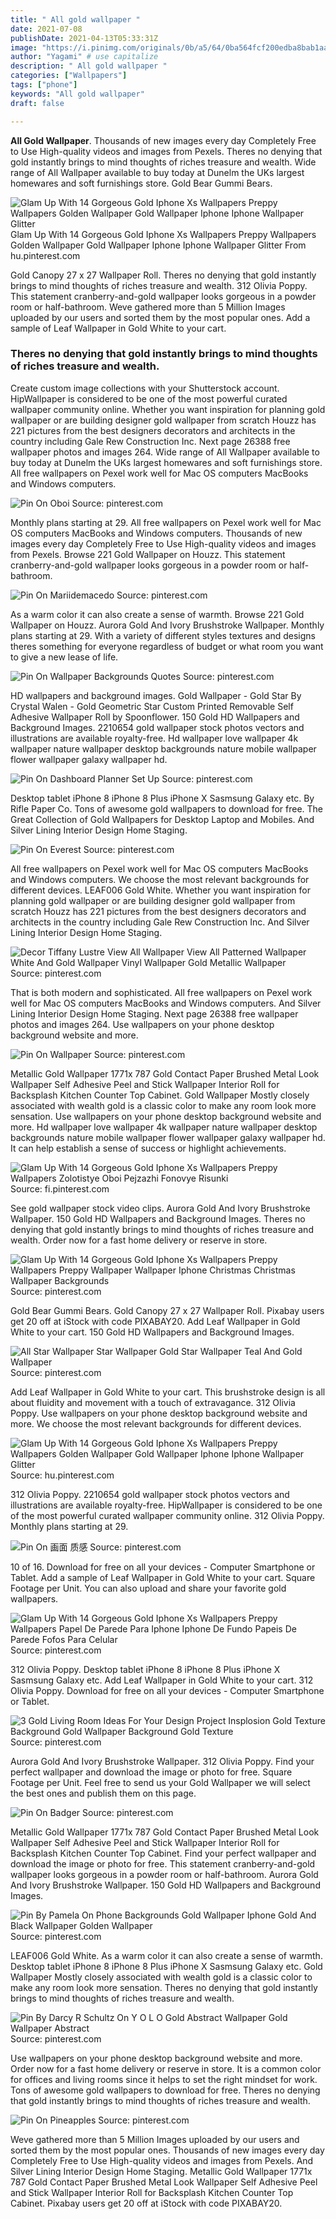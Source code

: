 ```yaml
---
title: " All gold wallpaper "
date: 2021-07-08
publishDate: 2021-04-13T05:33:31Z
image: "https://i.pinimg.com/originals/0b/a5/64/0ba564fcf200edba8bab1aa7beadd448.jpg"
author: "Yagami" # use capitalize
description: " All gold wallpaper "
categories: ["Wallpapers"]
tags: ["phone"]
keywords: "All gold wallpaper"
draft: false

---
```



**All Gold Wallpaper**. Thousands of new images every day Completely Free to Use High-quality videos and images from Pexels. Theres no denying that gold instantly brings to mind thoughts of riches treasure and wealth. Wide range of All Wallpaper available to buy today at Dunelm the UKs largest homewares and soft furnishings store. Gold Bear Gummi Bears.

![Glam Up With 14 Gorgeous Gold Iphone Xs Wallpapers Preppy Wallpapers Golden Wallpaper Gold Wallpaper Iphone Iphone Wallpaper Glitter](https://i.pinimg.com/originals/3f/d3/2f/3fd32f8e253db3acfacb563badacda17.jpg "Glam Up With 14 Gorgeous Gold Iphone Xs Wallpapers Preppy Wallpapers Golden Wallpaper Gold Wallpaper Iphone Iphone Wallpaper Glitter")
Glam Up With 14 Gorgeous Gold Iphone Xs Wallpapers Preppy Wallpapers Golden Wallpaper Gold Wallpaper Iphone Iphone Wallpaper Glitter From hu.pinterest.com


Gold Canopy 27 x 27 Wallpaper Roll. Theres no denying that gold instantly brings to mind thoughts of riches treasure and wealth. 312 Olivia Poppy. This statement cranberry-and-gold wallpaper looks gorgeous in a powder room or half-bathroom. Weve gathered more than 5 Million Images uploaded by our users and sorted them by the most popular ones. Add a sample of Leaf Wallpaper in Gold White to your cart.

### Theres no denying that gold instantly brings to mind thoughts of riches treasure and wealth.

Create custom image collections with your Shutterstock account. HipWallpaper is considered to be one of the most powerful curated wallpaper community online. Whether you want inspiration for planning gold wallpaper or are building designer gold wallpaper from scratch Houzz has 221 pictures from the best designers decorators and architects in the country including Gale Rew Construction Inc. Next page 26388 free wallpaper photos and images 264. Wide range of All Wallpaper available to buy today at Dunelm the UKs largest homewares and soft furnishings store. All free wallpapers on Pexel work well for Mac OS computers MacBooks and Windows computers.


![Pin On Oboi](https://i.pinimg.com/736x/61/95/3b/61953bc1d7f9d557bae6f60186ee293d.jpg "Pin On Oboi")
Source: pinterest.com

Monthly plans starting at 29. All free wallpapers on Pexel work well for Mac OS computers MacBooks and Windows computers. Thousands of new images every day Completely Free to Use High-quality videos and images from Pexels. Browse 221 Gold Wallpaper on Houzz. This statement cranberry-and-gold wallpaper looks gorgeous in a powder room or half-bathroom.

![Pin On Mariidemacedo](https://i.pinimg.com/736x/76/8a/4b/768a4bf3314674dcd15731147de99321.jpg "Pin On Mariidemacedo")
Source: pinterest.com

As a warm color it can also create a sense of warmth. Browse 221 Gold Wallpaper on Houzz. Aurora Gold And Ivory Brushstroke Wallpaper. Monthly plans starting at 29. With a variety of different styles textures and designs theres something for everyone regardless of budget or what room you want to give a new lease of life.

![Pin On Wallpaper Backgrounds Quotes](https://i.pinimg.com/originals/b4/69/44/b46944eff6f912bcca1fa25be1341644.png "Pin On Wallpaper Backgrounds Quotes")
Source: pinterest.com

HD wallpapers and background images. Gold Wallpaper - Gold Star By Crystal Walen - Gold Geometric Star Custom Printed Removable Self Adhesive Wallpaper Roll by Spoonflower. 150 Gold HD Wallpapers and Background Images. 2210654 gold wallpaper stock photos vectors and illustrations are available royalty-free. Hd wallpaper love wallpaper 4k wallpaper nature wallpaper desktop backgrounds nature mobile wallpaper flower wallpaper galaxy wallpaper hd.

![Pin On Dashboard Planner Set Up](https://i.pinimg.com/originals/58/e2/bc/58e2bc191619c2550637f804a2873760.jpg "Pin On Dashboard Planner Set Up")
Source: pinterest.com

Desktop tablet iPhone 8 iPhone 8 Plus iPhone X Sasmsung Galaxy etc. By Rifle Paper Co. Tons of awesome gold wallpapers to download for free. The Great Collection of Gold Wallpapers for Desktop Laptop and Mobiles. And Silver Lining Interior Design Home Staging.

![Pin On Everest](https://i.pinimg.com/originals/3f/81/4f/3f814f9b5762e11c58bdcce31822b424.jpg "Pin On Everest")
Source: pinterest.com

All free wallpapers on Pexel work well for Mac OS computers MacBooks and Windows computers. We choose the most relevant backgrounds for different devices. LEAF006 Gold White. Whether you want inspiration for planning gold wallpaper or are building designer gold wallpaper from scratch Houzz has 221 pictures from the best designers decorators and architects in the country including Gale Rew Construction Inc. And Silver Lining Interior Design Home Staging.

![Decor Tiffany Lustre View All Wallpaper View All Patterned Wallpaper White And Gold Wallpaper Vinyl Wallpaper Gold Metallic Wallpaper](https://i.pinimg.com/originals/a5/4b/cc/a54bcc580004706b62d8df749c74d37f.jpg "Decor Tiffany Lustre View All Wallpaper View All Patterned Wallpaper White And Gold Wallpaper Vinyl Wallpaper Gold Metallic Wallpaper")
Source: pinterest.com

That is both modern and sophisticated. All free wallpapers on Pexel work well for Mac OS computers MacBooks and Windows computers. And Silver Lining Interior Design Home Staging. Next page 26388 free wallpaper photos and images 264. Use wallpapers on your phone desktop background website and more.

![Pin On Wallpaper](https://i.pinimg.com/originals/9e/b0/11/9eb01121d3289cc1a746ea0121aff09d.png "Pin On Wallpaper")
Source: pinterest.com

Metallic Gold Wallpaper 1771x 787 Gold Contact Paper Brushed Metal Look Wallpaper Self Adhesive Peel and Stick Wallpaper Interior Roll for Backsplash Kitchen Counter Top Cabinet. Gold Wallpaper Mostly closely associated with wealth gold is a classic color to make any room look more sensation. Use wallpapers on your phone desktop background website and more. Hd wallpaper love wallpaper 4k wallpaper nature wallpaper desktop backgrounds nature mobile wallpaper flower wallpaper galaxy wallpaper hd. It can help establish a sense of success or highlight achievements.

![Glam Up With 14 Gorgeous Gold Iphone Xs Wallpapers Preppy Wallpapers Zolotistye Oboi Pejzazhi Fonovye Risunki](https://i.pinimg.com/originals/5a/02/75/5a027566b0ae8b26a47e5b436b260339.jpg "Glam Up With 14 Gorgeous Gold Iphone Xs Wallpapers Preppy Wallpapers Zolotistye Oboi Pejzazhi Fonovye Risunki")
Source: fi.pinterest.com

See gold wallpaper stock video clips. Aurora Gold And Ivory Brushstroke Wallpaper. 150 Gold HD Wallpapers and Background Images. Theres no denying that gold instantly brings to mind thoughts of riches treasure and wealth. Order now for a fast home delivery or reserve in store.

![Glam Up With 14 Gorgeous Gold Iphone Xs Wallpapers Preppy Wallpapers Preppy Wallpaper Wallpaper Iphone Christmas Christmas Wallpaper Backgrounds](https://i.pinimg.com/736x/16/4d/ce/164dce636c022d66e54c7005453f824f.jpg "Glam Up With 14 Gorgeous Gold Iphone Xs Wallpapers Preppy Wallpapers Preppy Wallpaper Wallpaper Iphone Christmas Christmas Wallpaper Backgrounds")
Source: pinterest.com

Gold Bear Gummi Bears. Gold Canopy 27 x 27 Wallpaper Roll. Pixabay users get 20 off at iStock with code PIXABAY20. Add Leaf Wallpaper in Gold White to your cart. 150 Gold HD Wallpapers and Background Images.

![All Star Wallpaper Star Wallpaper Gold Star Wallpaper Teal And Gold Wallpaper](https://i.pinimg.com/originals/ff/a0/6a/ffa06a84cca26b796de0435600c5b0dd.jpg "All Star Wallpaper Star Wallpaper Gold Star Wallpaper Teal And Gold Wallpaper")
Source: pinterest.com

Add Leaf Wallpaper in Gold White to your cart. This brushstroke design is all about fluidity and movement with a touch of extravagance. 312 Olivia Poppy. Use wallpapers on your phone desktop background website and more. We choose the most relevant backgrounds for different devices.

![Glam Up With 14 Gorgeous Gold Iphone Xs Wallpapers Preppy Wallpapers Golden Wallpaper Gold Wallpaper Iphone Iphone Wallpaper Glitter](https://i.pinimg.com/originals/3f/d3/2f/3fd32f8e253db3acfacb563badacda17.jpg "Glam Up With 14 Gorgeous Gold Iphone Xs Wallpapers Preppy Wallpapers Golden Wallpaper Gold Wallpaper Iphone Iphone Wallpaper Glitter")
Source: hu.pinterest.com

312 Olivia Poppy. 2210654 gold wallpaper stock photos vectors and illustrations are available royalty-free. HipWallpaper is considered to be one of the most powerful curated wallpaper community online. 312 Olivia Poppy. Monthly plans starting at 29.

![Pin On 画面 质感](https://i.pinimg.com/originals/51/c9/41/51c9417c5a62b785868190bc32c2ff57.jpg "Pin On 画面 质感")
Source: pinterest.com

10 of 16. Download for free on all your devices - Computer Smartphone or Tablet. Add a sample of Leaf Wallpaper in Gold White to your cart. Square Footage per Unit. You can also upload and share your favorite gold wallpapers.

![Glam Up With 14 Gorgeous Gold Iphone Xs Wallpapers Preppy Wallpapers Papel De Parede Para Iphone Iphone De Fundo Papeis De Parede Fofos Para Celular](https://i.pinimg.com/736x/9c/6f/65/9c6f65cee90acc2766d2e7a85bca0ec9.jpg "Glam Up With 14 Gorgeous Gold Iphone Xs Wallpapers Preppy Wallpapers Papel De Parede Para Iphone Iphone De Fundo Papeis De Parede Fofos Para Celular")
Source: pinterest.com

312 Olivia Poppy. Desktop tablet iPhone 8 iPhone 8 Plus iPhone X Sasmsung Galaxy etc. Add Leaf Wallpaper in Gold White to your cart. 312 Olivia Poppy. Download for free on all your devices - Computer Smartphone or Tablet.

![3 Gold Living Room Ideas For Your Design Project Insplosion Gold Texture Background Gold Wallpaper Background Gold Texture](https://i.pinimg.com/originals/c8/6b/d6/c86bd6e45a679fc5735e52c0ceb9724e.jpg "3 Gold Living Room Ideas For Your Design Project Insplosion Gold Texture Background Gold Wallpaper Background Gold Texture")
Source: pinterest.com

Aurora Gold And Ivory Brushstroke Wallpaper. 312 Olivia Poppy. Find your perfect wallpaper and download the image or photo for free. Square Footage per Unit. Feel free to send us your Gold Wallpaper we will select the best ones and publish them on this page.

![Pin On Badger](https://i.pinimg.com/736x/cc/b0/3e/ccb03eda1c89b61462a61a95ade65fb5.jpg "Pin On Badger")
Source: pinterest.com

Metallic Gold Wallpaper 1771x 787 Gold Contact Paper Brushed Metal Look Wallpaper Self Adhesive Peel and Stick Wallpaper Interior Roll for Backsplash Kitchen Counter Top Cabinet. Find your perfect wallpaper and download the image or photo for free. This statement cranberry-and-gold wallpaper looks gorgeous in a powder room or half-bathroom. Aurora Gold And Ivory Brushstroke Wallpaper. 150 Gold HD Wallpapers and Background Images.

![Pin By Pamela On Phone Backgrounds Gold Wallpaper Iphone Gold And Black Wallpaper Golden Wallpaper](https://i.pinimg.com/originals/8e/4c/c1/8e4cc1ad100a4d9641dda674534460bf.jpg "Pin By Pamela On Phone Backgrounds Gold Wallpaper Iphone Gold And Black Wallpaper Golden Wallpaper")
Source: pinterest.com

LEAF006 Gold White. As a warm color it can also create a sense of warmth. Desktop tablet iPhone 8 iPhone 8 Plus iPhone X Sasmsung Galaxy etc. Gold Wallpaper Mostly closely associated with wealth gold is a classic color to make any room look more sensation. Theres no denying that gold instantly brings to mind thoughts of riches treasure and wealth.

![Pin By Darcy R Schultz On Y O L O Gold Abstract Wallpaper Gold Wallpaper Abstract](https://i.pinimg.com/originals/a2/ba/4c/a2ba4c730534ab1025ff9c8680546378.jpg "Pin By Darcy R Schultz On Y O L O Gold Abstract Wallpaper Gold Wallpaper Abstract")
Source: pinterest.com

Use wallpapers on your phone desktop background website and more. Order now for a fast home delivery or reserve in store. It is a common color for offices and living rooms since it helps to set the right mindset for work. Tons of awesome gold wallpapers to download for free. Theres no denying that gold instantly brings to mind thoughts of riches treasure and wealth.

![Pin On Pineapples](https://i.pinimg.com/originals/0b/a5/64/0ba564fcf200edba8bab1aa7beadd448.jpg "Pin On Pineapples")
Source: pinterest.com

Weve gathered more than 5 Million Images uploaded by our users and sorted them by the most popular ones. Thousands of new images every day Completely Free to Use High-quality videos and images from Pexels. And Silver Lining Interior Design Home Staging. Metallic Gold Wallpaper 1771x 787 Gold Contact Paper Brushed Metal Look Wallpaper Self Adhesive Peel and Stick Wallpaper Interior Roll for Backsplash Kitchen Counter Top Cabinet. Pixabay users get 20 off at iStock with code PIXABAY20.

